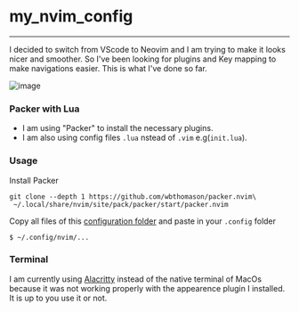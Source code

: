 # my_nvim_config
---
I decided to switch from VScode to Neovim and I am trying to make it looks nicer and smoother. 
So I've been looking for plugins and Key mapping to make navigations easier.
This is what I've done so far.

![image](https://github.com/lirajohny/my_nvim_config/assets/116104364/804c7c87-9f32-4993-aefa-bc5369960880)

### Packer with Lua
- I am using "Packer" to install the necessary plugins.
- I am also using config files ``.lua`` nstead of ``.vim`` e.g(``init.lua``).

### Usage
Install Packer
```shell
git clone --depth 1 https://github.com/wbthomason/packer.nvim\
 ~/.local/share/nvim/site/pack/packer/start/packer.nvim
```
Copy all files of this [configuration folder](.config/nvim) and paste in your ``.config`` folder

```shell
$ ~/.config/nvim/...
```

### Terminal
I am currently using [Alacritty](https://github.com/alacritty/alacritty) instead of the native terminal of MacOs because it was not working properly with the appearence plugin I installed.
It is up to you use it or not.

